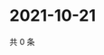 # 2021-10-21

共 0 条

<!-- BEGIN WEIBO -->
<!-- 最后更新时间 Thu Oct 21 2021 08:14:37 GMT+0800 (China Standard Time) -->

<!-- END WEIBO -->
